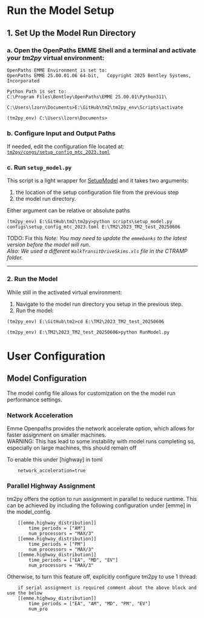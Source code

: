 
# Run the Model Setup

## 1. **Set Up the Model Run Directory**

### a. Open the **OpenPaths EMME Shell** and a terminal and activate your *tm2py* virtual environment:
```batch
OpenPaths EMME Environment is set to:
OpenPaths EMME 25.00.01.06 64-bit,   Copyright 2025 Bentley Systems, Incorporated

Python Path is set to:
C:\Program Files\Bentley\OpenPaths\EMME 25.00.01\Python311\

C:\Users\lzorn\Documents>E:\GitHub\tm2\tm2py_env\Scripts\activate

(tm2py_env) C:\Users\lzorn\Documents>
```

### b. **Configure Input and Output Paths**

If needed, edit the configuration file located at:
[`tm2py/congs/setup_config_mtc_2023.toml`](../configs/setup_config_mtc_2023.toml)

### c. **Run `setup_model.py`**

This script is a light wrapper for [SetupModel](/tm2py/api/#tm2py.SetupModel) and it takes two arguments:

1. the location of the setup configuration file from the previous step
2.  the model run directory. 

Either argument can be relative or absolute paths

```batch
(tm2py_env) E:\GitHub\tm2\tm2py>python scripts\setup_model.py configs\setup_config_mtc_2023.toml E:\TM2\2023_TM2_test_20250606
```

TODO: Fix this
*Note: You may need to update the `emmebanks` to the latest version before the model will run.*  
*Also: We used a different `WalkTransitDriveSkims.xls` file in the CTRAMP folder.*

---

### 2. **Run the Model**

While still in the activated virtual environment:

1. Navigate to the model run directory you setup in the previous step.
2. Run the model:  
```batch
(tm2py_env) E:\GitHub\tm2>cd E:\TM2\2023_TM2_test_20250606

(tm2py_env) E:\TM2\2023_TM2_test_20250606>python RunModel.py
```
   
# User Configuration

## Model Configuration
The model config file allows for customization on the the model run performance settings.

### Network Acceleration

Emme Openpaths provides the network accelerate option, which allows for faster assignment on smaller machines.  
WARNING: This has lead to some instability with model runs completing so, especially on large machines, this should remain off 

To enable this under [highway] in toml
```
    network_acceleration=true
```

### Parallel Highway Assignment

tm2py offers the option to run assignment in parallel to reduce runtime. This can be achieved by including the following configuration under [emme] in the model_config.
```
    [[emme.highway_distribution]]
        time_periods = ["AM"]
        num_processors = "MAX/3"
    [[emme.highway_distribution]]
        time_periods = ["PM"]
        num_processors = "MAX/3"
    [[emme.highway_distribution]]
        time_periods = ["EA", "MD", "EV"]
        num_processors = "MAX/3"
```

Otherwise, to turn this feature off, explicitly configure tm2py to use 1 thread:
```
    if serial assignment is required comment about the above block and use the below
    [[emme.highway_distribution]]
        time_periods = ["EA", "AM", "MD", "PM", "EV"]
        num_pro
```